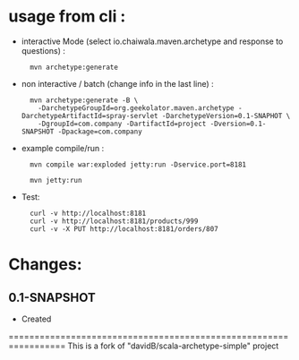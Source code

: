 # usage from cli :

* interactive Mode (select io.chaiwala.maven.archetype and response to questions) :

        mvn archetype:generate

* non interactive / batch (change info in the last line) :

        mvn archetype:generate -B \
          -DarchetypeGroupId=org.geekolator.maven.archetype -DarchetypeArtifactId=spray-servlet -DarchetypeVersion=0.1-SNAPHOT \
          -DgroupId=com.company -DartifactId=project -Dversion=0.1-SNAPSHOT -Dpackage=com.company

* example compile/run :

        mvn compile war:exploded jetty:run -Dservice.port=8181

        mvn jetty:run 

* Test:

        curl -v http://localhost:8181
        curl -v http://localhost:8181/products/999
        curl -v -X PUT http://localhost:8181/orders/807

# Changes:

## 0.1-SNAPSHOT

* Created

=================================================================
This is a fork of "davidB/scala-archetype-simple" project

